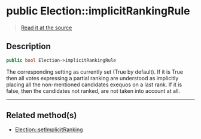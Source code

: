 # public Election::implicitRankingRule

> [Read it at the source](https://github.com/julien-boudry/Condorcet/blob/master/src/Election.php#L20)

## Description    

```php
public bool Election->implicitRankingRule 
```

The corresponding setting as currently set (True by default).
If it is True then all votes expressing a partial ranking are understood as implicitly placing all the non-mentioned candidates exequos on a last rank.
If it is false, then the candidates not ranked, are not taken into account at all.

---------------------------------------

## Related method(s)      

* [Election::setImplicitRanking](/Docs/api-reference/Election%20Class/Election--setImplicitRanking.md)    
